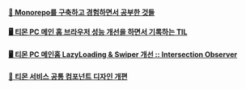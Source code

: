 #### [📁 Monorepo를 구축하고 경험하면서 공부한 것들](https://github.com/mireyhgnay/fe-monorepo)

#### [🖥️ 티몬 PC 메인 홈 브라우저 성능 개선을 하면서 기록하는 TIL](https://github.com/mireyhgnay/browser-performance-upgrade)

#### [🖥️ 티몬 PC 메인홈 LazyLoading & Swiper 개선 :: Intersection Observer](https://hyerimiya.notion.site/PC-LazyLoading-Swiper-Intersection-Observer-74af46e9d9bf4d7998546e35ecbae9e4?pvs=4)

#### [🎨 티몬 서비스 공통 컴포넌트 디자인 개편](https://hyerimiya.notion.site/5975ea18cc0b46a0b6aab69af82027a6?pvs=4)
